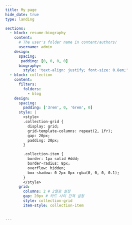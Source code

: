 ```yaml
---
title: My page
hide_date: true
type: landing

sections:
  - block: resume-biography
    content:
      # The user's folder name in content/authors/
      username: admin
    design:
      spacing:
       padding: [0, 0, 0, 0]
      biography:
        style: 'text-align: justify; font-size: 0.8em;'
  - block: collection
    content:
      filters:
        folders:
          - blog
    design:
      spacing:
        padding: ['3rem', 0, '6rem', 0]
      style: |
        <style>
        .collection-grid {
          display: grid;
          grid-template-columns: repeat(2, 1fr);
          gap: 20px;
          padding: 20px;
        }

        .collection-item {
          border: 1px solid #ddd;
          border-radius: 8px;
          overflow: hidden;
          box-shadow: 0 2px 8px rgba(0, 0, 0, 0.1);
        }
        </style>
      grid:
        columns: 2 # 2열로 설정
        gap: 20px # 카드 사이 간격 설정
        style: collection-grid
        item-style: collection-item
     

---
```


